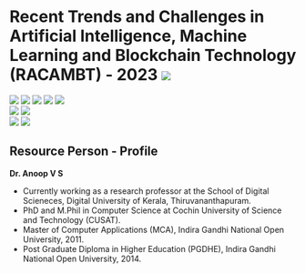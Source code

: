 # Recent Trends and Challenges in Artificial Intelligence, Machine Learning and Blockchain Technology (RACAMBT) - 2023 ![](https://img.shields.io/badge/-Live-darkgreen)
![](https://img.shields.io/badge/Focus-AI-blue) ![](https://img.shields.io/badge/Focus-ML-blue) ![](https://img.shields.io/badge/Focus-DL-blue) ![](https://img.shields.io/badge/Focus-Blockchain-blue) ![](https://img.shields.io/badge/Mode-Online/Offline-black) <br/>
![](https://img.shields.io/badge/Online_Start-27th_Feb-red) ![](https://img.shields.io/badge/Online_End-4th_Mar-red) <br/>
![](https://img.shields.io/badge/Offline_Start-6th_Mar-orange) ![](https://img.shields.io/badge/Offline_End-10th_Mar-orange) <br/>

## Resource Person - Profile 

**Dr. Anoop V S**

- Currently working as a research professor at the School of Digital Scieneces, Digital University of Kerala, Thiruvananthapuram.
- PhD and M.Phil in Computer Science at Cochin University of Science and Technology (CUSAT).
- Master of Computer Applications (MCA), Indira Gandhi National Open University, 2011.
- Post Graduate Diploma in Higher Education (PGDHE), Indira Gandhi National Open University, 2014.
